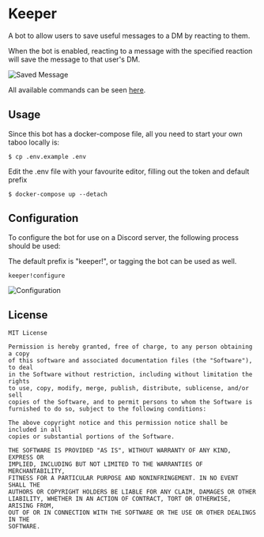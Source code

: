 # Keeper
A bot to allow users to save useful messages to a DM by reacting to them.

When the bot is enabled, reacting to a message with the specified reaction will save the message to that user's DM.

![Saved Message](/.github/assets/saved.png)

All available commands can be seen [here](./commands.md).

## Usage
Since this bot has a docker-compose file, all you need to start your own taboo locally is:

```
$ cp .env.example .env
```
Edit the .env file with your favourite editor, filling out the token and default prefix
```
$ docker-compose up --detach
```

## Configuration
To configure the bot for use on a Discord server, the following process should be used:

The default prefix is "keeper!", or tagging the bot can be used as well.

`keeper!configure`

![Configuration](/.github/assets/configuration.png)

## License

```
MIT License

Permission is hereby granted, free of charge, to any person obtaining a copy
of this software and associated documentation files (the "Software"), to deal
in the Software without restriction, including without limitation the rights
to use, copy, modify, merge, publish, distribute, sublicense, and/or sell
copies of the Software, and to permit persons to whom the Software is
furnished to do so, subject to the following conditions:

The above copyright notice and this permission notice shall be included in all
copies or substantial portions of the Software.

THE SOFTWARE IS PROVIDED "AS IS", WITHOUT WARRANTY OF ANY KIND, EXPRESS OR
IMPLIED, INCLUDING BUT NOT LIMITED TO THE WARRANTIES OF MERCHANTABILITY,
FITNESS FOR A PARTICULAR PURPOSE AND NONINFRINGEMENT. IN NO EVENT SHALL THE
AUTHORS OR COPYRIGHT HOLDERS BE LIABLE FOR ANY CLAIM, DAMAGES OR OTHER
LIABILITY, WHETHER IN AN ACTION OF CONTRACT, TORT OR OTHERWISE, ARISING FROM,
OUT OF OR IN CONNECTION WITH THE SOFTWARE OR THE USE OR OTHER DEALINGS IN THE
SOFTWARE.
```
